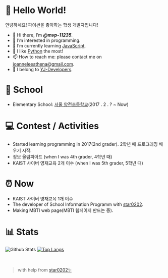 # 👋 Hello World!
안녕하세요! 파이썬을 좋아하는 학생 개발자입니다!
- 👋 Hi there, I’m <i><b>@mvp-11235</b></i>.
- 👀 I’m interested in programming.
- 🌱 I’m currently learning [JavaScript](https://developer.mozilla.org/en-US/docs/Web/JavaScript).
- 💖 I like [Python](https://www.python.org/) the most!
- 📫 How to reach me: please contact me on joanneleeathena@gmail.com.
- 📁 I belong to [YJ-Developers](https://github.com/yjdevs).

# 🏫 School
- Elementary School: [서울 양전초등학교](http://yangjeon.sen.es.kr/index.do)(2017 . 2 . ?  ~  Now)

# 💻 Contest / Activities
- Started learning programming in 2017(2nd grader). 2학년 때 프로그래밍 배우기 시작.
- 정보 올림피아드 (when I was 4th grader, 4학년 때)
- KAIST 사이버 영재교육 2개 이수 (when I was 5th grader, 5학년 때)

# ⏰ Now
- KAIST 사이버 영재교육 1개 이수
- The developer of School Information Programm with [star0202](https://github.com/star0202).
- Making MBTI web page(MBTI 웹페이지 만드는 중).

# 📊 Stats
![Github Stats](https://github-readme-stats.vercel.app/api?username=mvp-11235&count_private=true&show_icons=true&theme=nightowl&bg_color=ffffff00&hide_border=true&title_color=2C92CC&include_all_commits=true&custom_title=My%20Github%20Stats)
[![Top Langs](https://github-readme-stats.vercel.app/api/top-langs/?username=mvp-11235&&layout=compact&langs_count=10&theme=nightowl&bg_color=ffffff00&hide_border=true&title_color=2C92CC)](https://github.com/mvp-11235?tab=repositories)
<br>
<br>
<br>

> with help from [star0202✨](https://github.com/star0202)
